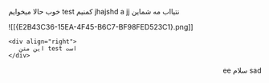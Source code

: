 




خوب حالا میخوایم test کمنیم jhajshd a jj نتیااب مه شماین 


![[{E2B43C36-15EA-4F45-B6C7-BF98FED523C1}.png]]

```
<div align="right">
   این متن test است
</div>
```

<div style="direction: rtl; text-align: right;">sad سلام ee </div>
